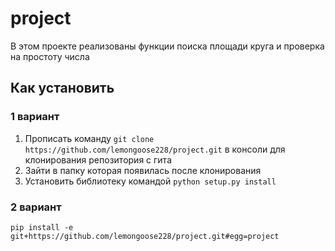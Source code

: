 # project
В этом проекте реализованы функции поиска площади круга и проверка на простоту числа

## Как установить  
### 1 вариант
1. Прописать команду ``git clone https://github.com/lemongoose228/project.git`` в консоли для клонирования репозитория с гита
2. Зайти в папку которая появилась после клонирования
3. Установить библиотеку командой ``python setup.py install``

### 2 вариант
``pip install -e git+https://github.com/lemongoose228/project.git#egg=project``

